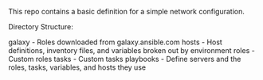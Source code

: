 This repo contains a basic definition for a simple network configuration.

Directory Structure:

galaxy    - Roles downloaded from galaxy.ansible.com
hosts     - Host definitions, inventory files, and variables broken out by environment
roles     - Custom roles
tasks     - Custom tasks
playbooks - Define servers and the roles, tasks, variables, and hosts they use

